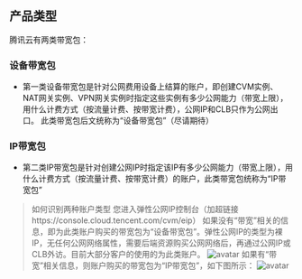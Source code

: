 ## 产品类型

腾讯云有两类带宽包：
### 设备带宽包
- 第一类设备带宽包是针对公网费用设备上结算的账户，即创建CVM实例、NAT网关实例、VPN网关实例时指定这些实例有多少公网能力（带宽上限），用什么计费方式（按流量计费、按带宽计费），公网IP和CLB只作为公网出口。 此类带宽包后文统称为“设备带宽包”（尽请期待）
### IP带宽包
- 第二类IP带宽包是针对创建公网IP时指定该IP有多少公网能力（带宽上限），用什么计费方式（按流量计费、按带宽计费）的账户，此类带宽包统称为“IP带宽包”

>如何识别两种账户类型
>您进入弹性公网IP控制台（加超链接https://console.cloud.tencent.com/cvm/eip）
>如果没有“带宽”相关的信息，即为此类账户购买的带宽包为“设备带宽包”。弹性公网IP的类型为裸IP，无任何公网网络属性，需要后端资源购买公网网络后，再通过公网IP或CLB外访。目前大部分客户的使用的为此类账户。
>![avatar](/user/desktop/设备带宽包.png)
>如果有“带宽”相关信息，则账户购买的带宽包为“IP带宽包”，如下图所示：
>![avatar](/user/desktop/IP带宽包.png)
